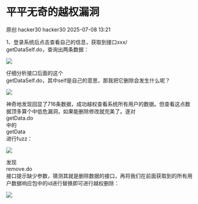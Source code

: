 #  平平无奇的越权漏洞  
原创 hacker30  hacker30   2025-07-08 13:21  
  
1、登录系统后点击查看自己的信息，获取到接口xxx/  
getDataSelf.do，查询出两条数据：  
  
![](https://mmbiz.qpic.cn/sz_mmbiz_png/5pwHn9fR3RmgTyQywhXTvBOziaMlhEJiaw4Bexkhz3h88gFibq8V3CrddtxcjuCiaAw6NOmcodO56ezpY4tPH7fNDA/640?wx_fmt=png&from=appmsg "")  
  
仔细分析接口后面的这个  
getDataSelf.do，其中self是自己的意思，那我把它删除会发生什么呢？  
  
![](https://mmbiz.qpic.cn/sz_mmbiz_png/5pwHn9fR3RmgTyQywhXTvBOziaMlhEJiawlyGXuZ6o1atI9uueLhYDQuZpJP7ZUqo5AAzYb7DQ3TnSvzjkbWOZ8Q/640?wx_fmt=png&from=appmsg "")  
  
神奇地发现回显了716条数据，成功越权查看系统所有用户的数据。但查看这点数据顶多算个中低危漏洞，如果能删除修改就完美了。遂对  
getData.do  
中的  
getData  
进行fuzz：  
  
![](https://mmbiz.qpic.cn/sz_mmbiz_png/5pwHn9fR3RmgTyQywhXTvBOziaMlhEJiawNHrbYxlIZTXrLPxRFHXTWgiaia1ZdkruwgmJtrPFdoE1U8bovzFL0biag/640?wx_fmt=png&from=appmsg "")  
  
发现  
remove.do  
接口提示缺少参数，猜测其就是删除数据的接口，再将我们在前面获取到的所有用户数据响应包中的id进行替换即可进行越权删除：  
  
![](https://mmbiz.qpic.cn/sz_mmbiz_png/5pwHn9fR3RmgTyQywhXTvBOziaMlhEJiawgfFNJianlIqvnOPCUO57Jxd3lhyTcCEu82QWZgGwYibvmYJiay7QWZgug/640?wx_fmt=png&from=appmsg "")  
  
  

